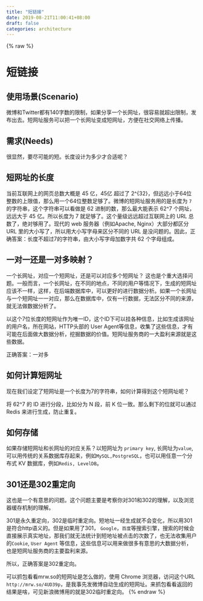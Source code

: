 ```yaml
---
title: "短链接"
date: 2019-08-21T11:00:41+08:00
draft: false
categories: architecture
---
```

{% raw %}

# 短链接

## 使用场景(Scenario)

微博和Twitter都有140字数的限制，如果分享一个长网址，很容易就超出限制，发布出去。短网址服务可以把一个长网址变成短网址，方便在社交网络上传播。

## 需求(Needs)

很显然，要尽可能的短。长度设计为多少才合适呢？

## 短网址的长度

当前互联网上的网页总数大概是 45 亿，45亿 超过了 <katex>2^{32}<katex>，但远远小于64位整数的上限值，那么用一个64位整数足够了。微博的短网址服务用的是长度为 `7` 的字符串，这个字符串可以看做是 62 进制的数，那么最大能表示 <katex>62^7<katex> 个网址，远远大于 45 亿。所以长度为 7 就足够了。这个量级远远超过互联网上的 URL 总数了，绝对够用了。现代的 web 服务器（例如Apache, Nginx）大部分都区分 URL 里的大小写了，所以用大小写字母来区分不同的 URL 是没问题的。因此，正确答案：长度不超过7的字符串，由大小写字母加数字共 62 个字母组成。

## 一对一还是一对多映射？

一个长网址，对应一个短网址，还是可以对应多个短网址？ 这也是个重大选择问题。一般而言，一个长网址，在不同的地点，不同的用户等情况下，生成的短网址应该不一样，这样，在后端数据库中，可以更好的进行数据分析。如果一个长网址与一个短网址一一对应，那么在数据库中，仅有一行数据，无法区分不同的来源，就无法做数据分析了。

以这个7位长度的短网址作为唯一ID，这个ID下可以挂各种信息，比如生成该网址的用户名，所在网站，HTTP头部的 User Agent等信息，收集了这些信息，才有可能在后面做大数据分析，挖掘数据的价值。短网址服务商的一大盈利来源就是这些数据。

正确答案：一对多

## 如何计算短网址

现在我们设定了短网址是一个长度为7的字符串，如何计算得到这个短网址呢？

将 <katex>62^7<katex> 的 ID 进行分段，比如分为 N 段，前 K 位一致。那么剩下的位就可以通过 Redis 来进行生成，防止重复。

## 如何存储

如果存储短网址和长网址的对应关系？以短网址为 `primary key`, 长网址为`value`, 可以用传统的关系数据库存起来，例如`MySQL,PostgreSQL`，也可以用任意一个分布式 KV 数据库，例如`Redis, LevelDB`。

## 301还是302重定向

这也是一个有意思的问题。这个问题主要是考察你对301和302的理解，以及浏览器缓存机制的理解。

301是永久重定向，302是临时重定向。短地址一经生成就不会变化，所以用301是符合http语义的。但是如果用了301， `Google`，`百度`等搜索引擎，搜索的时候会直接展示真实地址，那我们就无法统计到短地址被点击的次数了，也无法收集用户的`Cookie`, `User Agent` 等信息，这些信息可以用来做很多有意思的大数据分析，也是短网址服务商的主要盈利来源。

所以，正确答案是302重定向。

可以抓包看看mrw.so的短网址是怎么做的，使用 Chrome 浏览器，访问这个URL `http://mrw.so/4UD39p`，是我事先发微博自动生成的短网址。来抓包看看返回的结果是啥，可见新浪微博用的就是302临时重定向。
{% endraw %}